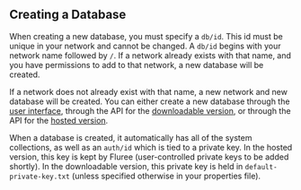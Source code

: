 ## Creating a Database

When creating a new database, you must specify a `db/id`. This id must be unique in your network and cannot be changed. A `db/id` begins with your network name followed by `/`. If a network already exists with that name, and you have permissions to add to that network, a new database will be created. 

If a network does not already exist with that name, a new network and new database will be created. You can either create a new database through the [user interface](/docs/getting-started/user-interface#account-page), through the API for the [downloadable version](/api/downloaded-endpoints/downloaded-examples#-new-db), or through the API for the [hosted version](/api/hosted-endpoints/hosted-examples#-api-action-new-database). 

When a database is created, it automatically has all of the system collections, as well as an `auth/id` which is tied to a private key. In the hosted version, this key is kept by Fluree (user-controlled private keys to be added shortly). In the downloadable version, this private key is held in `default-private-key.txt` (unless specified otherwise in your properties file).

